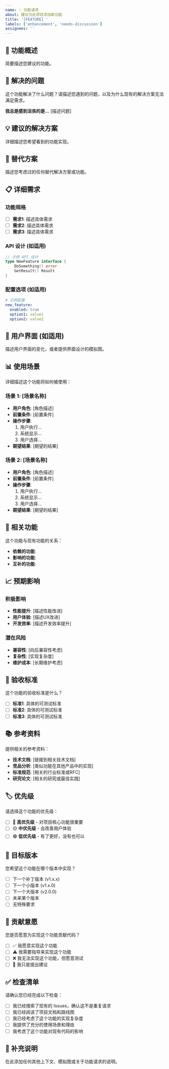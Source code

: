 ```yaml
---
name: 💡 功能请求
about: 建议为此项目添加新功能
title: '[FEATURE] '
labels: ['enhancement', 'needs-discussion']
assignees: ''
---
```


## 🚀 功能概述

简要描述您建议的功能。

## 🎯 解决的问题

这个功能解决了什么问题？请描述您遇到的问题，以及为什么现有的解决方案无法满足需求。

**我总是感到沮丧的是...** [描述问题]

## 💡 建议的解决方案

详细描述您希望看到的功能实现。

## 🔄 替代方案

描述您考虑过的任何替代解决方案或功能。

## 📋 详细需求

### 功能规格

- [ ] **需求1**: 描述具体需求
- [ ] **需求2**: 描述具体需求
- [ ] **需求3**: 描述具体需求

### API 设计 (如适用)

```go
// 示例 API 设计
type NewFeature interface {
    DoSomething() error
    GetResult() Result
}
```

### 配置选项 (如适用)

```yaml
# 示例配置
new_feature:
  enabled: true
  option1: value1
  option2: value2
```

## 🎨 用户界面 (如适用)

描述用户界面的变化，或者提供界面设计的模拟图。

## 📊 使用场景

详细描述这个功能将如何被使用：

### 场景 1: [场景名称]
- **用户角色**: [角色描述]
- **前置条件**: [前置条件]
- **操作步骤**: 
  1. 用户执行...
  2. 系统显示...
  3. 用户选择...
- **期望结果**: [期望的结果]

### 场景 2: [场景名称]
- **用户角色**: [角色描述]
- **前置条件**: [前置条件]
- **操作步骤**: 
  1. 用户执行...
  2. 系统显示...
  3. 用户选择...
- **期望结果**: [期望的结果]

## 🔗 相关功能

这个功能与现有功能的关系：

- **依赖的功能**: 
- **影响的功能**: 
- **互补的功能**: 

## 📈 预期影响

### 积极影响
- **性能提升**: [描述性能改进]
- **用户体验**: [描述UX改进]
- **开发效率**: [描述开发效率提升]

### 潜在风险
- **兼容性**: [向后兼容性考虑]
- **复杂性**: [实现复杂度]
- **维护成本**: [长期维护考虑]

## 🎯 验收标准

这个功能的验收标准是什么？

- [ ] **标准1**: 具体的可测试标准
- [ ] **标准2**: 具体的可测试标准
- [ ] **标准3**: 具体的可测试标准

## 📚 参考资料

提供相关的参考资料：

- **技术文档**: [链接到相关技术文档]
- **竞品分析**: [类似功能在其他产品中的实现]
- **标准规范**: [相关的行业标准或RFC]
- **研究论文**: [相关的研究或最佳实践]

## 🏷️ 优先级

请选择这个功能的优先级：

- [ ] 🔴 **高优先级** - 对项目核心功能很重要
- [ ] 🟡 **中优先级** - 会改善用户体验
- [ ] 🟢 **低优先级** - 有了更好，没有也可以

## 🎯 目标版本

您希望这个功能在哪个版本中实现？

- [ ] 下一个补丁版本 (v1.x.x)
- [ ] 下一个小版本 (v1.x.0)
- [ ] 下一个大版本 (v2.0.0)
- [ ] 未来某个版本
- [ ] 无特殊要求

## 🤝 贡献意愿

您是否愿意为实现这个功能贡献代码？

- [ ] ✅ 我愿意实现这个功能
- [ ] ⚠️ 我需要指导来实现这个功能
- [ ] ❌ 我无法实现这个功能，但愿意测试
- [ ] 💬 我只是提出建议

## ✅ 检查清单

请确认您已经完成以下检查：

- [ ] 我已经搜索了现有的 Issues，确认这不是重复请求
- [ ] 我已经阅读了项目文档和路线图
- [ ] 我已经考虑了这个功能的实现复杂度
- [ ] 我提供了充分的使用场景和理由
- [ ] 我考虑了这个功能对现有代码的影响

## 💬 补充说明

在此添加任何其他上下文、模拟图或关于功能请求的说明。 